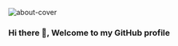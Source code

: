 ![about-cover](https://user-images.githubusercontent.com/6473915/174388569-12024625-733c-4cbb-81ff-d914bce8dedb.png)
### Hi there 👋, Welcome to my GitHub profile
<!--
**wandering-developer/wandering-developer** is a ✨ _special_ ✨ repository because its `README.md` (this file) appears on your GitHub profile.

I am Onkar Pathak, a backend and data engineer from India. I work as a consultant with world's largest retailer IKEA. I am currently based out of Helsingborg, Sweden I am interested in learning and creating projects using tools, programming languages and frameworks for large scale data processing and backend development. Let's collaborate!


- 🔭 I’m currently working on - my website and my portfolio
- 🌱 I’m currently learning - Go & Apache Druid
- 👯 I’m looking to collaborate on - stream processing, data analysis & application development
- 🤔 I’m looking for help with - UI development
- 💬 Ask me about - designing effective data pipelines, data mesh & data warehouse/lake
- 📫 How to reach me: email to onkarpathak833@gmail.com
- 😄 Pronouns: He/Him/His
- ⚡ In my free time I like to - read fiction, hike in the nature, write my blog and travel around
-->
